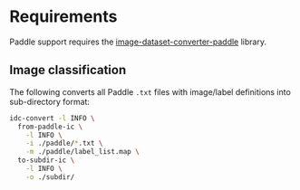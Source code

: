 # Requirements

Paddle support requires the [image-dataset-converter-paddle](https://github.com/waikato-datamining/image-dataset-converter-paddle) library.


## Image classification

The following converts all Paddle `.txt` files with image/label definitions 
into sub-directory format:

```bash
idc-convert -l INFO \
  from-paddle-ic \
    -l INFO \
    -i ./paddle/*.txt \
    -m ./paddle/label_list.map \
  to-subdir-ic \
    -l INFO \
    -o ./subdir/
```
